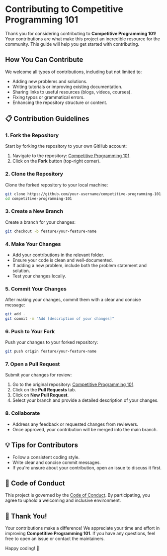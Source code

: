 # Contributing to Competitive Programming 101

Thank you for considering contributing to **Competitive Programming 101**! Your contributions are what make this project an incredible resource for the community. This guide will help you get started with contributing.

## How You Can Contribute

We welcome all types of contributions, including but not limited to:

- Adding new problems and solutions.
- Writing tutorials or improving existing documentation.
- Sharing links to useful resources (blogs, videos, courses).
- Fixing typos or grammatical errors.
- Enhancing the repository structure or content.

## 📋 Contribution Guidelines

### 1. Fork the Repository

Start by forking the repository to your own GitHub account:

1. Navigate to the repository: [Competitive Programming 101](https://github.com/your-username/competitive-programming-101).
2. Click on the **Fork** button (top-right corner).

### 2. Clone the Repository

Clone the forked repository to your local machine:

```bash
git clone https://github.com/your-username/competitive-programming-101.git
cd competitive-programming-101
```

### 3. Create a New Branch

Create a branch for your changes:

```bash
git checkout -b feature/your-feature-name
```

### 4. Make Your Changes

- Add your contributions in the relevant folder.
- Ensure your code is clean and well-documented.
- If adding a new problem, include both the problem statement and solution.
- Test your changes locally.

### 5. Commit Your Changes

After making your changes, commit them with a clear and concise message:

```bash
git add .
git commit -m "Add [description of your changes]"
```

### 6. Push to Your Fork

Push your changes to your forked repository:

```bash
git push origin feature/your-feature-name
```

### 7. Open a Pull Request

Submit your changes for review:

1. Go to the original repository: [Competitive Programming 101](https://github.com/code-esi-club/competitive-programming-101).
2. Click on the **Pull Requests** tab.
3. Click on **New Pull Request**.
4. Select your branch and provide a detailed description of your changes.

### 8. Collaborate

- Address any feedback or requested changes from reviewers.
- Once approved, your contribution will be merged into the main branch.

## 💡 Tips for Contributors

- Follow a consistent coding style.
- Write clear and concise commit messages.
- If you're unsure about your contribution, open an issue to discuss it first.

## 🤝 Code of Conduct

This project is governed by the [Code of Conduct](CODE_OF_CONDUCT.md). By participating, you agree to uphold a welcoming and inclusive environment.

## 🌟 Thank You!

Your contributions make a difference! We appreciate your time and effort in improving **Competitive Programming 101**. If you have any questions, feel free to open an issue or contact the maintainers.

Happy coding! 🚀
